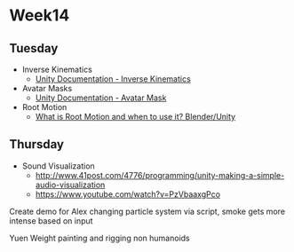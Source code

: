 # Week14

## Tuesday
+ Inverse Kinematics
  + [Unity Documentation - Inverse Kinematics](https://docs.unity3d.com/Manual/InverseKinematics.html)
+ Avatar Masks
  + [Unity Documentation - Avatar Mask](https://docs.unity3d.com/560/Documentation/Manual/class-AvatarMask.html)
+ Root Motion
  + [What is Root Motion and when to use it? Blender/Unity](https://www.youtube.com/watch?v=j7XZ3Q8JNfM)

## Thursday

+ Sound Visualization
  + http://www.41post.com/4776/programming/unity-making-a-simple-audio-visualization
  + https://www.youtube.com/watch?v=PzVbaaxgPco

Create demo for Alex
changing particle system via script, smoke gets more intense based on input

Yuen
Weight painting and rigging non humanoids
